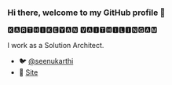 ### Hi there, welcome to my GitHub profile 👋

🅺🅰🆁🆃🅷🅸🅺🅴🆈🅰🅽 🆅🅰🅸🆃🅷🅸🅻🅸🅽🅶🅰🅼

I work as a Solution Architect.

 - :bird: [@seenukarthi](https://twitter.com/seenukarthi/)
 - :memo: [Site](https://seenukarthi.com/)
